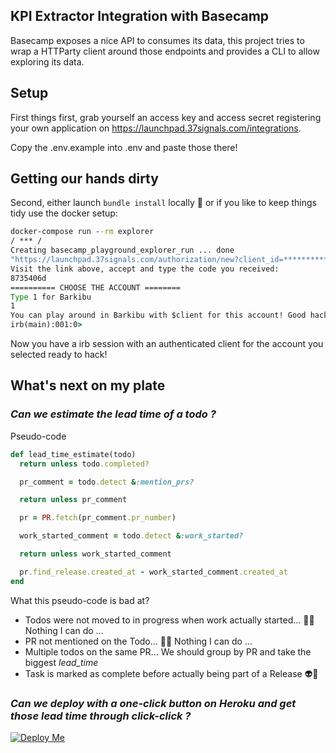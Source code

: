 ## KPI Extractor Integration with Basecamp

Basecamp exposes a nice API to consumes its data, this project tries to wrap a HTTParty client around those endpoints and provides a CLI to allow exploring its data.

## Setup

First things first, grab yourself an access key and access secret registering your own application on https://launchpad.37signals.com/integrations.

Copy the .env.example into .env and paste those there!

## Getting our hands dirty

Second, either launch `bundle install` locally 🐷 or if you like to keep things tidy use the docker setup:

```cmd
docker-compose run --rm explorer
/ *** /
Creating basecamp_playground_explorer_run ... done
"https://launchpad.37signals.com/authorization/new?client_id=**********&redirect_uri=http%3A%2F%2Fnotyet.barkibu.com&response_type=code&type=web_server"
Visit the link above, accept and type the code you received:
8735406d
========== CHOOSE THE ACCOUNT ========
Type 1 for Barkibu
1
You can play around in Barkibu with $client for this account! Good hacking!
irb(main):001:0>
```

Now you have a irb session with an authenticated client for the account you selected ready to hack!

## What's next on my plate

### _Can we estimate the lead time of a todo ?_

Pseudo-code

```ruby
def lead_time_estimate(todo)
  return unless todo.completed?

  pr_comment = todo.detect &:mention_prs?

  return unless pr_comment

  pr = PR.fetch(pr_comment.pr_number)

  work_started_comment = todo.detect &:work_started?

  return unless work_started_comment

  pr.find_release.created_at - work_started_comment.created_at
end
```

What this pseudo-code is bad at?

- Todos were not moved to in progress when work actually started... 🤷🏽 Nothing I can do ...
- PR not mentioned on the Todo... 🤷🏽 Nothing I can do ...
- Multiple todos on the same PR... We should group by PR and take the biggest _lead_time_
- Task is marked as complete before actually being part of a Release 👽🗿

### _Can we deploy with a one-click button on Heroku and get those lead time through click-click ?_

[![Deploy Me](https://www.herokucdn.com/deploy/button.svg)](https://heroku.com/deploy)
